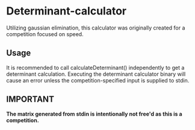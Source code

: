 # Determinant-calculator
Utilizing gaussian elimination, this calculator was originally created for a competition focused on speed.


## Usage
It is recommended to call calculateDeterminant() independently to get a determinant calculation. Executing the determinant calculator binary will cause an error unless the competition-specified input is supplied to stdin. 

## IMPORTANT
**The matrix generated from stdin is intentionally not free'd as this is a competition.**


